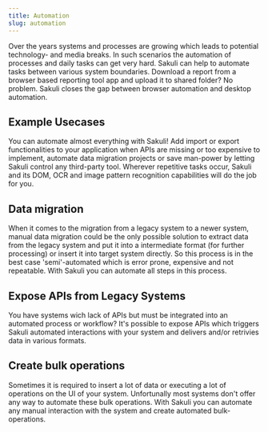 ```yaml
---
title: Automation
slug: automation
---
```


Over the years systems and processes are growing which leads to potential technology- and media breaks. In such scenarios the automation of processes and daily tasks can get very hard. Sakuli can help to automate tasks between various system boundaries. Download a report from a browser based reporting tool app and upload it to shared folder? No problem. Sakuli closes the gap between browser automation and desktop automation.

## Example Usecases

You can automate almost everything with Sakuli! Add import or export functionalities to your application when APIs are missing or too expensive to implement, automate data migration projects or save man-power by letting Sakuli control any third-party tool. Wherever repetitive tasks occur, Sakuli and its DOM, OCR and image pattern recognition capabilities will do the job for you.

## Data migration

When it comes to the migration from a legacy system to a newer system, manual data migration could be the only possible solution to extract data from the legacy system and put it into a intermediate format (for further processing) or insert it into target system directly. So this process is in the best case 'semi'-automated which is error prone, expensive and not repeatable. With Sakuli you can automate all steps in this process.

## Expose APIs from Legacy Systems

You have systems wich lack of APIs but must be integrated into an automated process or workflow? It's possible to expose APIs which triggers Sakuli automated interactions with your system and delivers and/or retrivies data in various formats.

## Create bulk operations

Sometimes it is required to insert a lot of data or executing a lot of operations on the UI of your system. Unfortunally most systems don't offer any way to automate these bulk operations. With Sakuli you can automate any manual interaction with the system and create automated bulk-operations.
